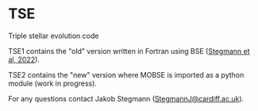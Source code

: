 # TSE
Triple stellar evolution code

TSE1 contains the "old" version written in Fortran using BSE ([Stegmann et al, 2022](https://doi.org/10.1093/mnras/stac2192)).

TSE2 contains the "new" version where MOBSE is imported as a python module (work in progress). 

For any questions contact Jakob Stegmann (StegmannJ@cardiff.ac.uk).
